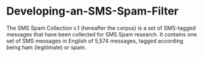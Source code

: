 # Developing-an-SMS-Spam-Filter
The SMS Spam Collection v.1 (hereafter the corpus) is a set of SMS-tagged messages that have been collected for SMS Spam research. It contains one set of SMS messages in English of 5,574 messages, tagged according being ham (legitimate) or spam.
